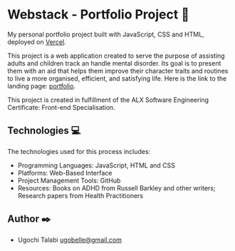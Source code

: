 # Webstack - Portfolio Project :briefcase:

My personal portfolio project built with JavaScript, CSS and HTML, deployed on [Vercel](https://vercel.com).

This project is a web application created to serve the purpose of assisting adults and children track an handle mental disorder. Its goal is to present them with an aid that helps them improve their character traits and routines to live a more organised, efficient, and satisfying life.
Here is the link to the landing page: [portfolio](https://webstack-portfolio-project-beryl.vercel.app/).

This project is created in fulfillment of the ALX Software Engineering Certificate: Front-end Specialisation.

## Technologies :computer:

The technologies used for this process includes:

- Programming Languages: JavaScript, HTML and CSS
- Platforms: Web-Based Interface
- Project Management Tools: GitHub
- Resources: Books on ADHD from Russell Barkley and other writers; Research papers from Health Practitioners

## Author :black_nib:

* Ugochi Talabi <ugobelle@gmail.com>